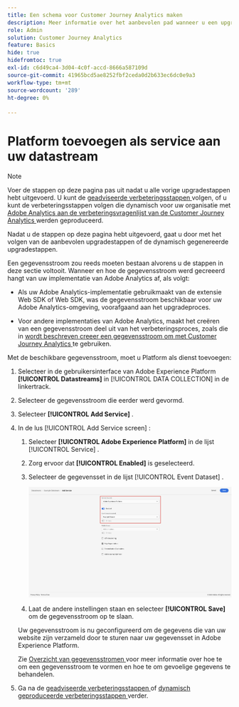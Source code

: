 ```yaml
---
title: Een schema voor Customer Journey Analytics maken
description: Meer informatie over het aanbevolen pad wanneer u een upgrade uitvoert van Adobe Analytics naar Customer Journey Analytics
role: Admin
solution: Customer Journey Analytics
feature: Basics
hide: true
hidefromtoc: true
exl-id: c6d49ca4-3d04-4c0f-accd-8666a587109d
source-git-commit: 41965bcd5ae8252fbf2ceda0d2b633ec6dc0e9a3
workflow-type: tm+mt
source-wordcount: '289'
ht-degree: 0%

---
```


# Platform toevoegen als service aan uw datastream

>[!NOTE]
> 
>Voer de stappen op deze pagina pas uit nadat u alle vorige upgradestappen hebt uitgevoerd. U kunt de [ geadviseerde verbeteringsstappen ](/help/getting-started/cja-upgrade/cja-upgrade-recommendations.md#recommended-upgrade-steps-for-most-organizations) volgen, of u kunt de verbeteringsstappen volgen die dynamisch voor uw organisatie met [ Adobe Analytics aan de verbeteringsvragenlijst van de Customer Journey Analytics ](https://gigazelle.github.io/cja-ttv/) werden geproduceerd.
>
>Nadat u de stappen op deze pagina hebt uitgevoerd, gaat u door met het volgen van de aanbevolen upgradestappen of de dynamisch gegenereerde upgradestappen.

<!-- Should we single source this instead of duplicate it? The following steps were copied from: /help/data-ingestion/aepwebsdk.md-->

Een gegevensstroom zou reeds moeten bestaan alvorens u de stappen in deze sectie voltooit. Wanneer en hoe de gegevensstroom werd gecreeerd hangt van uw implementatie van Adobe Analytics af, als volgt:

* Als uw Adobe Analytics-implementatie gebruikmaakt van de extensie Web SDK of Web SDK, was de gegevensstroom beschikbaar voor uw Adobe Analytics-omgeving, voorafgaand aan het upgradeproces.

* Voor andere implementaties van Adobe Analytics, maakt het creëren van een gegevensstroom deel uit van het verbeteringsproces, zoals die in [ wordt beschreven creeer een gegevensstroom om met Customer Journey Analytics ](/help/getting-started/cja-upgrade/cja-upgrade-datastream.md) te gebruiken.

Met de beschikbare gegevensstroom, moet u Platform als dienst toevoegen:

1. Selecteer in de gebruikersinterface van Adobe Experience Platform **[!UICONTROL Datastreams]** in [!UICONTROL DATA COLLECTION] in de linkertrack.

1. Selecteer de gegevensstroom die eerder werd gevormd. <!--true?-->

1. Selecteer **[!UICONTROL Add Service]** .

1. In de lus [!UICONTROL Add Service screen] :

   1. Selecteer **[!UICONTROL Adobe Experience Platform]** in de lijst [!UICONTROL Service] .

   1. Zorg ervoor dat **[!UICONTROL Enabled]** is geselecteerd.

   1. Selecteer de gegevensset in de lijst [!UICONTROL Event Dataset] .

      ![ datastream AEP dienst ](./assets/datastream-aep-service.png)

   1. Laat de andere instellingen staan en selecteer **[!UICONTROL Save]** om de gegevensstroom op te slaan.

   Uw gegevensstroom is nu geconfigureerd om de gegevens die van uw website zijn verzameld door te sturen naar uw gegevensset in Adobe Experience Platform.

   Zie [ Overzicht van gegevensstromen ](https://experienceleague.adobe.com/docs/experience-platform/datastreams/overview.html) voor meer informatie over hoe te om een gegevensstroom te vormen en hoe te om gevoelige gegevens te behandelen.

1. Ga na de [ geadviseerde verbeteringsstappen ](/help/getting-started/cja-upgrade/cja-upgrade-recommendations.md#recommended-upgrade-steps-for-most-organizations) of [ dynamisch geproduceerde verbeteringsstappen ](https://gigazelle.github.io/cja-ttv/) verder.
